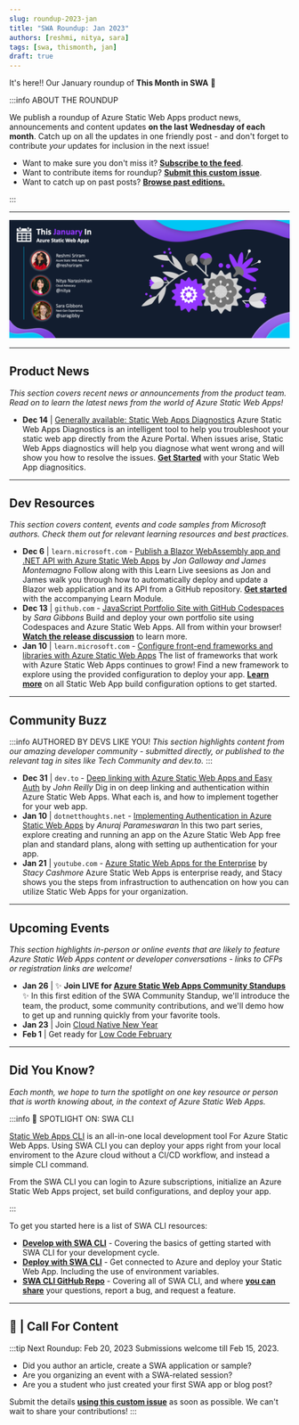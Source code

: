 ```yaml
---
slug: roundup-2023-jan
title: "SWA Roundup: Jan 2023"
authors: [reshmi, nitya, sara]
tags: [swa, thismonth, jan]
draft: true
---
```


<head>
  <meta name="twitter:url" content="https://www.azurestaticwebapps.dev/blog/roundup-2023-jan" />
  <meta name="twitter:title" content="This Month in Azure Static Web Apps: Jan 2023" />
  <meta name="twitter:description" content="This January in @AzureStaticApps - we cover Azure Static Web Apps Diagnostics, authentication, deploying from Codespaces and SWA CLI" />
  <meta name="twitter:image" content="https://www.azurestaticwebapps.dev/img/png/roundup/jan.png" />
  <meta name="twitter:card" content="summary_large_image" />
  <meta name="twitter:creator" content="@saragibby" />
  <meta name="twitter:site" content="@AzureStaticApps" /> 
  <link rel="canonical" href="https://www.azurestaticwebapps.dev/blog/roundup-2023-jan" />
</head>


It's here!! Our January roundup of **This Month in SWA** 🎉

:::info ABOUT THE ROUNDUP 

We publish a roundup of Azure Static Web Apps product news, announcements and content updates **on the last Wednesday of each month**. Catch up on all the updates in one friendly post - and don't forget to contribute _your_ updates for inclusion in the next issue!

 * Want to make sure you don't miss it? <a href="/blog/rss.xml" target="_blank">**Subscribe to the feed**</a>.
 * Want to contribute items for roundup? [**Submit this custom issue**](https://github.com/staticwebdev/30DaysOfSWA/issues/new?assignees=&labels=ThisMonthIn+-+Community&template=---this-month-in-swa--community-submission.md&title=This+Month+In%3A+Community).
 * Want to catch up on past posts? [**Browse past editions.**](/thismonth#view-past-editions)

:::

---

![](../../static/img/png/roundup/jan.png)

---

## Product News

_This section covers recent news or announcements from the product team. Read on to learn the latest news from the world of Azure Static Web Apps!_ 

* **Dec 14** | [Generally available: Static Web Apps Diagnostics](https://azure.microsoft.com/en-us/updates/generally-available-static-web-apps-diagnostics/?WT.mc_id=academic-86055-sagibbon) Azure Static Web Apps Diagnostics is an intelligent tool to help you troubleshoot your static web app directly from the Azure Portal. When issues arise, Static Web Apps diagnostics will help you diagnose what went wrong and will show you how to resolve the issues. [**Get Started**](https://learn.microsoft.com/en-us/azure/static-web-apps/diagnostics-overview/?WT.mc_id=academic-86055-sagibbon) with your Static Web App diagnositics. 

---

## Dev Resources

_This section covers content, events and code samples from Microsoft authors. Check them out for relevant learning resources and best practices._

* **Dec 6** | `learn.microsoft.com` -  [Publish a Blazor WebAssembly app and .NET API with Azure Static Web Apps](https://learn.microsoft.com/en-us/shows/learn-live/modern-web-development-net6-ep04-publish-blazor-webassembly-net-api-azure-static-web-apps/?WT.mc_id=academic-86055-sagibbon) by _Jon Galloway and James Montemagno_ Follow along with this Learn Live seesions as Jon and James walk you through how to automatically deploy and update a Blazor web application and its API from a GitHub repository. [**Get started**](https://learn.microsoft.com/en-us/training/modules/publish-app-service-static-web-app-api-dotnet/?WT.mc_id=academic-86055-sagibbon) with the accompanying Learn Module.
* **Dec 13** | `github.com` -  [JavaScript Portfolio Site with GitHub Codespaces](https://github.com/education/codespaces-project-template-js) by _Sara Gibbons_ Build and deploy your own portfolio site using Codespaces and Azure Static Web Apps. All from within your browser! [**Watch the release discussion**](https://www.youtube.com/watch?v=5c_X-GC7Eds) to learn more.
* **Jan 10** | `learn.microsoft.com` - [Configure front-end frameworks and libraries with Azure Static Web Apps](https://learn.microsoft.com/en-us/azure/static-web-apps/front-end-frameworks/?WT.mc_id=academic-86055-sagibbon) The list of frameworks that work with Azure Static Web Apps continues to grow! Find a new framework to explore using the provided configuration to deploy your app. [**Learn more**](https://learn.microsoft.com/en-us/azure/static-web-apps/build-configuration?tabs=github-actions/?WT.mc_id=academic-86055-sagibbon) on all Static Web App build configuration options to get started. 

---

## Community Buzz

:::info AUTHORED BY DEVS LIKE YOU!
_This section highlights content from our amazing developer community - submitted directly, or published to the relevant tag in sites like Tech Community and dev.to._
:::

* **Dec 31** | `dev.to` -  [Deep linking with Azure Static Web Apps and Easy Auth](https://dev.to/johnnyreilly/deep-linking-with-azure-static-web-apps-and-easy-auth-26in) by _John Reilly_ Dig in on deep linking and authentication within Azure Static Web Apps. What each is, and how to implement together for your web app. 
* **Jan 10** | `dotnetthoughts.net` -  [Implementing Authentication in Azure Static Web Apps](https://dotnetthoughts.net/implementing-authentication-in-static-web-apps-part1/) by _Anuraj Parameswaran_ In this two part series, explore creating and running an app on the Azure Static Web App free plan and standard plans, along with setting up authentication for your app. 
* **Jan 21** | `youtube.com` -  [Azure Static Web Apps for the Enterprise](https://azureday.community/en-live-from-the-netherlands/azure-static-web-apps-for-the-enterprise/) by _Stacy Cashmore_ Azure Static Web Apps is enterprise ready, and Stacy shows you the steps from infrastruction to authencation on how you can utilize Static Web Apps for your organization. 

---

## Upcoming Events

_This section highlights in-person or online events that are likely to feature Azure Static Web Apps content or developer conversations - links to CFPs or registration links are welcome!_

* **Jan 26** | ✨ **Join LIVE for [Azure Static Web Apps Community Standups](https://www.youtube.com/watch?v=7hTQJs9Ku5Y)** ✨ In this first edition of the SWA Community Standup, we'll introduce the team, the product, some community contributions, and we'll demo how to get up and running quickly from your favorite tools.
* **Jan 23** | Join [Cloud Native New Year](https://azure.github.io/Cloud-Native/New-Year/)
* **Feb 1** | Get ready for [Low Code February](https://microsoft.github.io/Low-Code/blog/2023-kickoff/)

---

## Did You Know?

_Each month, we hope to turn the spotlight on one key resource or person that is worth knowing about, in the context of Azure Static Web Apps._

:::info 🌟 SPOTLIGHT ON:  SWA CLI

[Static Web Apps CLI](https://azure.github.io/static-web-apps-cli/) is an all-in-one local development tool For Azure Static Web Apps. Using SWA CLI you can deploy your apps right from your local enviroment to the Azure cloud without a CI/CD workflow, and instead a simple CLI command. 

From the SWA CLI you can login to Azure subscriptions, initialize an Azure Static Web Apps project, set build configurations, and deploy your app.

:::

To get you started here is a list of SWA CLI resources:
* [**Develop with SWA CLI**](https://www.azurestaticwebapps.dev/blog/devtools-swacli-develop) - Covering the basics of getting started with SWA CLI for your development cycle. 
* [**Deploy with SWA CLI**](https://www.azurestaticwebapps.dev/blog/devtools-swacli-deploy) - Get connected to Azure and deploy your Static Web App. Including the use of environment variables. 
* [**SWA CLI GitHub Repo**](https://github.com/Azure/static-web-apps-cli) - Covering all of SWA CLI, and where [**you can share**](https://github.com/Azure/static-web-apps-cli/issues/new/choose) your questions, report a bug, and request a feature. 

---

## 🚨 | Call For Content

:::tip Next Roundup: Feb 20, 2023
Submissions welcome till Feb 15, 2023.

 * Did you author an article, create a SWA application or sample?
 * Are you organizing an event with a SWA-related session?
 * Are you a student who just created your first SWA app or blog post?

Submit the details [**using this custom issue**](https://github.com/staticwebdev/30DaysOfSWA/issues/new?assignees=&labels=ThisMonthIn+-+Community&template=---this-month-in-swa--community-submission.md&title=This+Month+In%3A+Community) as soon as possible. We can't wait to share your contributions!
:::
